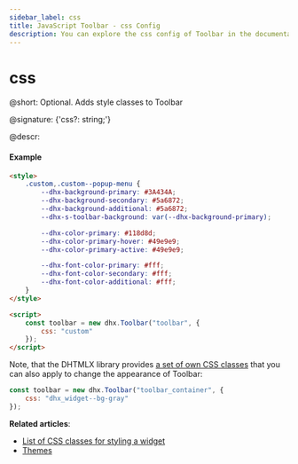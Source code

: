 ```yaml
---
sidebar_label: css
title: JavaScript Toolbar - css Config 
description: You can explore the css config of Toolbar in the documentation of the DHTMLX JavaScript UI library. Browse developer guides and API reference, try out code examples and live demos, and download a free 30-day evaluation version of DHTMLX Suite.
---
```


# css

@short: Optional. Adds style classes to Toolbar

@signature: {'css?: string;'}

@descr:
#### Example

~~~html
<style>
    .custom,.custom--popup-menu {
        --dhx-background-primary: #3A434A;
        --dhx-background-secondary: #5a6872;
        --dhx-background-additional: #5a6872;
        --dhx-s-toolbar-background: var(--dhx-background-primary);

        --dhx-color-primary: #118d8d;
        --dhx-color-primary-hover: #49e9e9;
        --dhx-color-primary-active: #49e9e9;

        --dhx-font-color-primary: #fff;
        --dhx-font-color-secondary: #fff;
        --dhx-font-color-additional: #fff;
    }
</style>

<script>
    const toolbar = new dhx.Toolbar("toolbar", {
        css: "custom"
    });
</script>
~~~

Note, that the DHTMLX library provides [a set of own CSS classes](helpers/base_elements.md#list-of-css-classes-for-styling-a-widget) that you can also apply to change the appearance of Toolbar:

~~~js
const toolbar = new dhx.Toolbar("toolbar_container", {
    css: "dhx_widget--bg-gray"
});
~~~

**Related articles**: 
- [List of CSS classes for styling a widget](helpers/base_elements.md#list-of-css-classes-for-styling-a-widget)
- [Themes](themes.md)

